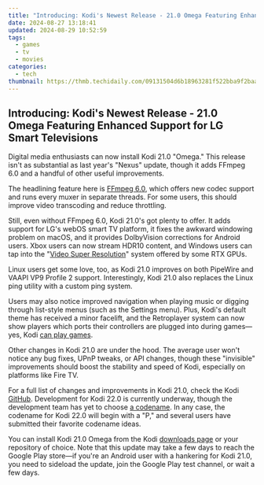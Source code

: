 ```yaml
---
title: "Introducing: Kodi's Newest Release - 21.0 Omega Featuring Enhanced Support for LG Smart Televisions"
date: 2024-08-27 13:18:41
updated: 2024-08-29 10:52:59
tags:
  - games
  - tv
  - movies
categories:
  - tech
thumbnail: https://thmb.techidaily.com/09131504d6b18963281f522bba9f2baa6f9c4f1ee05a4b5b8a249fec882bec30.jpg
---
```


## Introducing: Kodi's Newest Release - 21.0 Omega Featuring Enhanced Support for LG Smart Televisions

Digital media enthusiasts can now install Kodi 21.0 "Omega." This release isn't as substantial as last year's "Nexus" update, though it adds FFmpeg 6.0 and a handful of other useful improvements.

 The headlining feature here is [FFmpeg 6.0](https://www.reddit.com/r/ffmpeg/comments/11e8sen/ffmpeg%5F60/), which offers new codec support and runs every muxer in separate threads. For some users, this should improve video transcoding and reduce throttling.

 Still, even without FFmpeg 6.0, Kodi 21.0's got plenty to offer. It adds support for LG's webOS smart TV platform, it fixes the awkward windowing problem on macOS, and it provides DolbyVision corrections for Android users. Xbox users can now stream HDR10 content, and Windows users can tap into the "[Video Super Resolution](https://extra-skills.techidaily.com/2024-approved-instagram-shout-out-for-podcast-fans/)" system offered by some RTX GPUs.

 Linux users get some love, too, as Kodi 21.0 improves on both PipeWire and VAAPI VP9 Profile 2 support. Interestingly, Kodi 21.0 also replaces the Linux ping utility with a custom ping system.

 Users may also notice improved navigation when playing music or digging through list-style menus (such as the Settings menu). Plus, Kodi's default theme has received a minor facelift, and the Retroplayer system can now show players which ports their controllers are plugged into during games—yes, Kodi [can play games](https://www.makeuseof.com/tag/how-to-play-games-on-kodi-using-retroplayer/).

 Other changes in Kodi 21.0 are under the hood. The average user won't notice any bug fixes, UPnP tweaks, or API changes, though these "invisible" improvements should boost the stability and speed of Kodi, especially on platforms like Fire TV.

 For a full list of changes and improvements in Kodi 21.0, check the Kodi [GitHub](https://github.com/xbmc/xbmc/compare/20.0-Nexus...21.0-Omega). Development for Kodi 22.0 is currently underway, though the development team has yet to choose [a codename](https://forum.kodi.tv/showthread.php?tid=375721&pid=3189669#pid3189669). In any case, the codename for Kodi 22.0 will begin with a "P," and several users have submitted their favorite codename ideas.

 You can install Kodi 21.0 Omega from the Kodi [downloads page](https://kodi.tv/download/) or your repository of choice. Note that this update may take a few days to reach the Google Play store—if you're an Android user with a hankering for Kodi 21.0, you need to sideload the update, join the Google Play test channel, or wait a few days.

<ins class="adsbygoogle"
     style="display:block"
     data-ad-format="autorelaxed"
     data-ad-client="ca-pub-7571918770474297"
     data-ad-slot="1223367746"></ins>



<ins class="adsbygoogle"
     style="display:block"
     data-ad-client="ca-pub-7571918770474297"
     data-ad-slot="8358498916"
     data-ad-format="auto"
     data-full-width-responsive="true"></ins>
